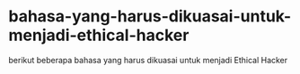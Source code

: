 # bahasa-yang-harus-dikuasai-untuk-menjadi-ethical-hacker
berikut beberapa bahasa yang harus dikuasai untuk menjadi Ethical Hacker
